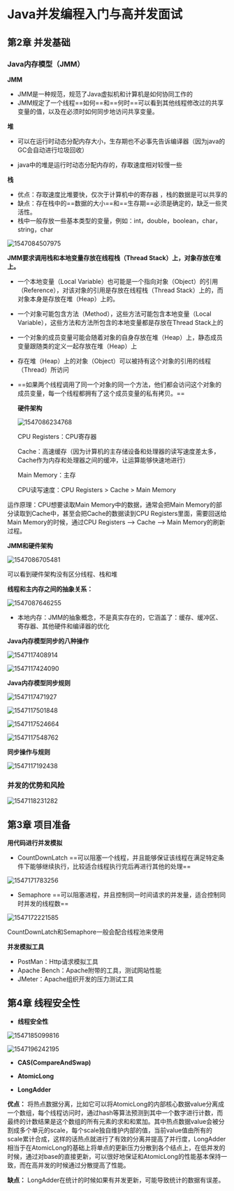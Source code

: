 # Java并发编程入门与高并发面试

## 第2章 并发基础

### Java内存模型（JMM）

**JMM**

- JMM是一种规范，规范了Java虚拟机和计算机是如何协同工作的
- JMM规定了一个线程==如何==和==何时==可以看到其他线程修改过的共享变量的值，以及在必须时如何同步地访问共享变量。

**堆**

- 可以在运行时动态分配内存大小，生存期也不必事先告诉编译器（因为java的GC会自动进行垃圾回收）

- java中的堆是运行时动态分配内存的，存取速度相对较慢一些

**栈**

- 优点：存取速度比堆要快，仅次于计算机中的寄存器 ，栈的数据是可以共享的
- 缺点：存在栈中的==数据的大小==和==生存期==必须是确定的，缺乏一些灵活性。
- 栈中一般存放一些基本类型的变量，例如：int，double，boolean，char，string，char



![1547084507975](.\picture\%5CUsers%5Clenovo%5CAppData%5CRoaming%5CTypora%5Ctypora-user-images%5C1547084507975.png)

**JMM要求调用栈和本地变量存放在线程栈（Thread Stack）上，对象存放在堆上。**

- 一个本地变量（Local Variable）也可能是一个指向对象（Object）的引用（Reference），对该对象的引用是存放在线程栈（Thread Stack）上的，而对象本身是存放在堆（Heap）上的。

- 一个对象可能包含方法（Method），这些方法可能包含本地变量（Local Variable），这些方法和方法所包含的本地变量都是存放在Thread Stack上的

- 一个对象的成员变量可能会随着对象的自身存放在堆（Heap）上，静态成员变量跟随类的定义一起存放在堆（Heap）上

- 存在堆（Heap）上的对象（Object）可以被持有这个对象的引用的线程（Thread）所访问

- ==如果两个线程调用了同一个对象的同一个方法，他们都会访问这个对象的成员变量，每一个线程都拥有了这个成员变量的私有拷贝。==



  **硬件架构**

  ![1547086234768](.\picture\%5CUsers%5Clenovo%5CAppData%5CRoaming%5CTypora%5Ctypora-user-images%5C1547086234768.png)

  CPU Registers：CPU寄存器

  Cache：高速缓存（因为计算机的主存储设备和处理器的读写速度差太多，Cache作为内存和处理器之间的缓冲，让运算能够快速地进行）

  Main Memory：主存

  CPU读写速度：CPU Registers > Cache > Main Memory

运作原理：CPU想要读取Main Memory中的数据，通常会把Main Memory的部分读取到Cache中，甚至会把Cache的数据读到CPU Registers里面，需要回送给Main Memory的时候，通过CPU Registers ——> Cache ——> Main Memory的刷新过程。



**JMM和硬件架构**

![1547086705481](.\picture\%5CUsers%5Clenovo%5CAppData%5CRoaming%5CTypora%5Ctypora-user-images%5C1547086705481.png)



可以看到硬件架构没有区分线程、栈和堆



**线程和主内存之间的抽象关系：**

![1547087646255](.\picture\%5CUsers%5Clenovo%5CAppData%5CRoaming%5CTypora%5Ctypora-user-images%5C1547087646255.png)



- 本地内存：JMM的抽象概念，不是真实存在的，它涵盖了：缓存、缓冲区、寄存器、其他硬件和编译器的优化



**Java内存模型同步的八种操作**

![1547117408914](.\picture\%5CUsers%5Clenovo%5CAppData%5CRoaming%5CTypora%5Ctypora-user-images%5C1547117408914.png)

![1547117424090](.\picture\%5CUsers%5Clenovo%5CAppData%5CRoaming%5CTypora%5Ctypora-user-images%5C1547117424090.png)



**Java内存模型同步规则**

![1547117471927](.\picture\%5CUsers%5Clenovo%5CAppData%5CRoaming%5CTypora%5Ctypora-user-images%5C1547117471927.png)

![1547117501848](.\picture\%5CUsers%5Clenovo%5CAppData%5CRoaming%5CTypora%5Ctypora-user-images%5C1547117501848.png)

![1547117524664](.\picture\%5CUsers%5Clenovo%5CAppData%5CRoaming%5CTypora%5Ctypora-user-images%5C1547117524664.png)

![1547117548762](.\picture\%5CUsers%5Clenovo%5CAppData%5CRoaming%5CTypora%5Ctypora-user-images%5C1547117548762.png)

**同步操作与规则**



![1547117192438](.\picture\%5CUsers%5Clenovo%5CAppData%5CRoaming%5CTypora%5Ctypora-user-images%5C1547117192438.png)



### 并发的优势和风险

![1547118231282](.\picture\%5CUsers%5Clenovo%5CAppData%5CRoaming%5CTypora%5Ctypora-user-images%5C1547118231282.png)



## 第3章 项目准备

**用代码进行并发模拟**

- CountDownLatch    ==可以阻塞一个线程，并且能够保证该线程在满足特定条件下能够继续执行，比较适合线程执行完后再进行其他的处理==

![1547171783256](.\picture\%5CUsers%5Clenovo%5CAppData%5CRoaming%5CTypora%5Ctypora-user-images%5C1547171783256.png)

- Semaphore     ==可以阻塞进程，并且控制同一时间请求的并发量，适合控制同时并发的线程数==

![1547172221585](.\picture\%5CUsers%5Clenovo%5CAppData%5CRoaming%5CTypora%5Ctypora-user-images%5C1547172221585.png)

CountDownLatch和Semaphore一般会配合线程池来使用



**并发模拟工具**

- PostMan：Http请求模拟工具
- Apache Bench：Apache附带的工具，测试网站性能
- JMeter：Apache组织开发的压力测试工具



## 第4章 线程安全性

- **线程安全性**

![1547185099816](.\picture\%5CUsers%5Clenovo%5CAppData%5CRoaming%5CTypora%5Ctypora-user-images%5C1547185099816.png)



![1547196242195](.\picture\%5CUsers%5Clenovo%5CAppData%5CRoaming%5CTypora%5Ctypora-user-images%5C1547196242195.png)



- **CAS(CompareAndSwap)**



- **AtomicLong**



- **LongAdder**

**优点：**        将热点数据分离，比如它可以将AtomicLong的内部核心数据value分离成一个数组，每个线程访问时，通过hash等算法预测到其中一个数字进行计数，而最终的计数结果是这个数组的所有元素的求和和累加。其中热点数据value会被分割成多个单元的scale，每个scale独自维护内部的值，当前value值由所有的scale累计合成，这样的话热点就进行了有效的分离并提高了并行度，LongAdder相当于在AtomicLong的基础上将单点的更新压力分散到各个结点上，在低并发的时候，通过对base的直接更新，可以很好地保证和AtomicLong的性能基本保持一致，而在高并发的时候通过分散提高了性能。

**缺点：**        LongAdder在统计的时候如果有并发更新，可能导致统计的数据有误差。